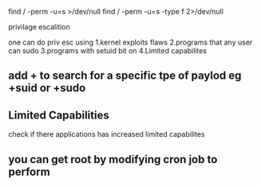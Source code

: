 find / -perm -u=s >/dev/null
find / -perm -u=s -type f 2>/dev/null
 
 privilage escalition 
 
 one can do priv esc using 
 1.kernel exploits  flaws
 2.programs that any user can sudo
 3.programs with setuid bit on
 4.Limited capabilites
 
 ## add + to search for a specific tpe of paylod eg +suid or +sudo
 
 ## Limited Capabilities 
 check if there applications has increased limited capabilites  
 ## you can get root by modifying cron job to perform 
 